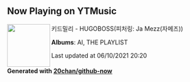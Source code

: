 ## Now Playing on YTMusic

[<img align="left" width="100" src="https://lh3.googleusercontent.com/__LyBVBgB9tWwy86s6qqRLP2PZv7PUOmtiB6EUchk4qOWH8ohpecb8yzzE64DzuZo4vGH9Dtu7Qz2wuZew">](https://music.youtube.com/watch?v=TWzslmy59G0)

키드밀리 - HUGOBOSS(피처링: Ja Mezz(자메즈))

**Albums**: AI, THE PLAYLIST

Last updated at 06/10/2021 20:20

#### Generated with [20chan/github-now](https://github.com/20chan/github-now)
